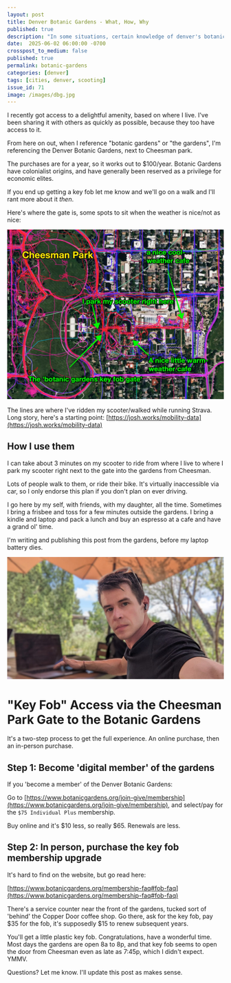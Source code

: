 ```yaml
---
layout: post
title: Denver Botanic Gardens - What, How, Why
published: true
description: "In some situations, certain knowledge of denver's botanic gardens will be a key upgrade to you and your friends' day to day"
date:  2025-06-02 06:00:00 -0700
crosspost_to_medium: false
published: true
permalink: botanic-gardens
categories: [denver]
tags: [cities, denver, scooting]
issue_id: 71
image: /images/dbg.jpg
---
```


I recently got access to a delightful amenity, based on where I live. I've been sharing it with others as quickly as possible, because they too have access to it. 

From here on out, when I reference "botanic gardens" or "the gardens", I'm referencing the Denver Botanic Gardens, next to Cheesman park.

The purchases are for a year, so it works out to $100/year. Botanic Gardens have colonialist origins, and have generally been reserved as a privilege for economic elites. 

If you end up getting a key fob let me know and we'll go on a walk and I'll rant more about it _then_. 

Here's where the gate is, some spots to sit when the weather is nice/not as nice:

![dbg](images/dbg.jpg)

The lines are where I've ridden my scooter/walked while running Strava. Long story, here's a starting point: [https://josh.works/mobility-data](https://josh.works/mobility-data)



## How I use them

I can take about 3 minutes on my scooter to ride from where I live to where I park my scooter right next to the gate into the gardens from Cheesman. 

Lots of people walk to them, or ride their bike. It's virtually inaccessible via car, so I only endorse this plan if you don't plan on ever driving.

I go here by my self, with friends, with my daughter, all the time. Sometimes I bring a frisbee and toss for a few minutes outside the gardens. I bring a kindle and laptop and pack a lunch and buy an espresso at a cafe and have a grand ol' time.

I'm writing and publishing this post from the gardens, before my laptop battery dies. 

![written at the gardens](images/dbg_selfid.jpeg)

# "Key Fob" Access via the Cheesman Park Gate to the Botanic Gardens

It's a two-step process to get the full experience. An online purchase, then an in-person purchase.

## Step 1: Become 'digital member' of the gardens

If you 'become a member' of the Denver Botanic Gardens:

Go to [https://www.botanicgardens.org/join-give/membership](https://www.botanicgardens.org/join-give/membership), and select/pay for the `$75 Individual Plus` membership. 

Buy online and it's $10 less, so really $65. Renewals are less.

## Step 2: In person, purchase the key fob membership upgrade

It's hard to find on the website, but go read here:

[https://www.botanicgardens.org/membership-faq#fob-faq](https://www.botanicgardens.org/membership-faq#fob-faq)

There's a service counter near the front of the gardens, tucked sort of 'behind' the Copper Door coffee shop. Go there, ask for the key fob, pay $35 for the fob, it's supposedly $15 to renew subsequent years.

You'll get a little plastic key fob. Congratulations, have a wonderful time. Most days the gardens are open 8a to 8p, and that key fob seems to open the door from Cheesman even as late as 7:45p, which I didn't expect. YMMV.


Questions? Let me know. I'll update this post as makes sense.